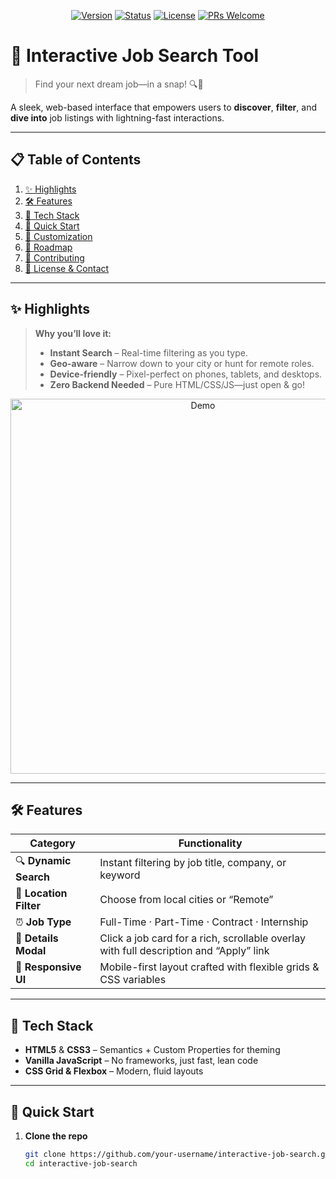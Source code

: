 <!-- PROJECT SHIELDS -->
<p align="center">
  <a href="#"><img src="https://img.shields.io/badge/version-1.0.0-4caf50.svg" alt="Version"></a>
  <a href="#"><img src="https://img.shields.io/badge/status-BETA-orange.svg" alt="Status"></a>
  <a href="#"><img src="https://img.shields.io/badge/license-MIT-blue.svg" alt="License"></a>
  <a href="#"><img src="https://img.shields.io/badge/PRs-welcome-brightgreen.svg" alt="PRs Welcome"></a>
</p>

# 🚀 Interactive Job Search Tool

> Find your next dream job—in a snap! 🔍💼

A sleek, web-based interface that empowers users to **discover**, **filter**, and **dive into** job listings with lightning-fast interactions.

---

## 📋 Table of Contents

1. [✨ Highlights](#✨-highlights)  
2. [🛠️ Features](#🛠️-features)  
3. [🎨 Tech Stack](#🎨-tech-stack)  
4. [🚀 Quick Start](#🚀-quick-start)  
5. [🔧 Customization](#🔧-customization)  
6. [🌱 Roadmap](#🌱-roadmap)  
7. [🤝 Contributing](#🤝-contributing)  
8. [📄 License & Contact](#📄-license--contact)  

---

## ✨ Highlights

> **Why you’ll love it:**  
> - **Instant Search** – Real-time filtering as you type.  
> - **Geo-aware** – Narrow down to your city or hunt for remote roles.  
> - **Device-friendly** – Pixel-perfect on phones, tablets, and desktops.  
> - **Zero Backend Needed** – Pure HTML/CSS/JS—just open & go!  

<p align="center">
  <img src="docs/demo.gif" alt="Demo" width="600">
</p>

---

## 🛠️ Features

| Category            | Functionality                                                                                   |
|---------------------|-------------------------------------------------------------------------------------------------|
| 🔍 **Dynamic Search**    | Instant filtering by job title, company, or keyword                                              |
| 📍 **Location Filter**   | Choose from local cities or “Remote”                                                           |
| ⏰ **Job Type**           | Full-Time · Part-Time · Contract · Internship                                                  |
| 💬 **Details Modal**     | Click a job card for a rich, scrollable overlay with full description and “Apply” link         |
| 📱 **Responsive UI**      | Mobile-first layout crafted with flexible grids & CSS variables                                 |

---

## 🎨 Tech Stack

- **HTML5** & **CSS3** – Semantics + Custom Properties for theming  
- **Vanilla JavaScript** – No frameworks, just fast, lean code  
- **CSS Grid & Flexbox** – Modern, fluid layouts  

---

## 🚀 Quick Start

1. **Clone the repo**  
   ```bash
   git clone https://github.com/your-username/interactive-job-search.git
   cd interactive-job-search
